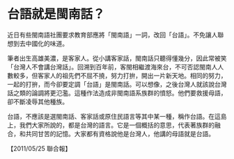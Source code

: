 # 台語就是閩南話？

近日有些閩南語社團要求教育部應將「閩南語」一詞，改回「台語」。不免讓人聯想到去中國化的味道。
 
筆者出生高雄美濃，是客家人。從小講客家話，閩南話只聽得懂幾分，因此常被笑「台灣人不會講台灣話」。回溯到百年前，客閩相繼渡海來台，不可否認閩南人人數較多，但客家人的祖先們不屈不撓，努力打拚，開出一片新天地。相同的努力，一起的打拚，而今卻要定調「台語」是閩南話。可以想像，之後台灣人就該說台灣話之類的論調將更氾濫。這種作法造成非閩南語系族群的憤怒。他們要救援母語，卻不斷凌辱其他種族。
 
台語，不應該是選閩南話、客家話或原住民語言等其中某一種，稱作台語。在這島上，我們大家所說的，都是台灣的語言。它是一個概括的意思，代表著族群的融合，和共同甘苦的記憶。大家都有資格說他是台灣人，他講的母語就是台語。
 
 
【2011/05/25 聯合報】
